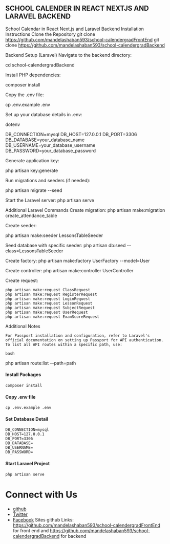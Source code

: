 ## SCHOOL CALENDER IN REACT NEXTJS AND LARAVEL BACKEND

School Calendar in React Next.js and Laravel Backend
Installation Instructions
Clone the Repository
git clone https://github.com/mandelashaban593/school-calendergradFrontEnd
git clone https://github.com/mandelashaban593/school-calendergradBackend

Backend Setup (Laravel)
Navigate to the backend directory:

cd school-calendergradBackend

Install PHP dependencies:

composer install

Copy the .env file:

cp .env.example .env

Set up your database details in .env:

dotenv

DB_CONNECTION=mysql
DB_HOST=127.0.0.1
DB_PORT=3306
DB_DATABASE=your_database_name
DB_USERNAME=your_database_username
DB_PASSWORD=your_database_password

Generate application key:

php artisan key:generate

Run migrations and seeders (if needed):

php artisan migrate --seed

Start the Laravel server:
php artisan serve


Additional Laravel Commands
Create migration:
php artisan make:migration create_attendance_table

Create seeder:

php artisan make:seeder LessonsTableSeeder

Seed database with specific seeder:
php artisan db:seed --class=LessonsTableSeeder

Create factory:
php artisan make:factory UserFactory --model=User

Create controller:
php artisan make:controller UserController

Create request:

    php artisan make:request ClassRequest
    php artisan make:request RegisterRequest
    php artisan make:request LoginRequest
    php artisan make:request LessonRequest
    php artisan make:request SubjectRequest
    php artisan make:request UserRequest
    php artisan make:request ExamScoreRequest

Additional Notes

    For Passport installation and configuration, refer to Laravel's official documentation on setting up Passport for API authentication.
    To list all API routes within a specific path, use:

    bash

php artisan route:list --path=path



#### Install Packages

```
composer install
```

#### Copy .env file

```
cp .env.example .env
```

#### Set Database Detail

```
DB_CONNECTION=mysql
DB_HOST=127.0.0.1
DB_PORT=3306
DB_DATABASE=
DB_USERNAME=
DB_PASSWORD=
```

#### Start Laravel Project

```
php artisan serve

```

# Connect with Us

-   [github](https://github.com/mandelashaban593)
-   [Twitter](https://twitter.com/mandelashaban51)
-   [Facebook](https://facebook.com/mandela.shaban.1)
Sites github Links: https://github.com/mandelashaban593/school-calendergradFrontEnd for front end and https://github.com/mandelashaban593/school-calendergradBackend for backend

